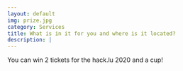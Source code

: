 ```yaml
---
layout: default
img: prize.jpg
category: Services
title: What is in it for you and where is it located? 
description: |
---
```


You can win 2 tickets for the hack.lu 2020 and a cup!
